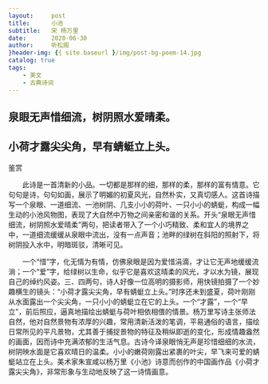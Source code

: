 ```yaml
---
layout:     post
title:      小池
subtitle:   宋 杨万里
date:       2020-06-30
author:     听松阁
}header-img: {{ site.baseurl }/img/post-bg-poem-14.jpg
catalog: true
tags:
    - 美文
    - 古典诗词
---
```


## 泉眼无声惜细流，树阴照水爱晴柔。

## 小荷才露尖尖角，早有蜻蜓立上头。





鉴赏



　　此诗是一首清新的小品。一切都是那样的细，那样的柔，那样的富有情意。它句句是诗，句句如画，展示了明媚的初夏风光，自然朴实，又真切感人。这首诗描写一个泉眼、一道细流、一池树阴、几支小小的荷叶、一只小小的蜻蜓，构成一幅生动的小池风物图，表现了大自然中万物之间亲密和谐的关系。开头“泉眼无声惜细流，树阴照水爱晴柔”两句，把读者带入了一个小巧精致、柔和宜人的境界之中，一道细流缓缓从泉眼中流出，没有一点声音；池畔的绿树在斜阳的照射下，将树阴投入水中，明暗斑驳，清晰可见。



　　一个“惜”字，化无情为有情，仿佛泉眼是因为爱惜涓滴，才让它无声地缓缓流淌；一个“爱”字，给绿树以生命，似乎它是喜欢这晴柔的风光，才以水为镜，展现自己的绰约风姿。三、四两句，诗人好像一位高明的摄影师，用快镜拍摄了一个妙趣横生的镜头：“小荷才露尖尖角，早有蜻蜓立上头。”时序还未到盛夏，荷叶刚刚从水面露出一个尖尖角，一只小小的蜻蜓立在它的上头。一个“才露”，一个“早立”，前后照应，逼真地描绘出蜻蜓与荷叶相依相偎的情景。杨万里写诗主张师法自然，他对自然景物有浓厚的兴趣，常用清新活泼的笔调，平易通俗的语言，描绘日常所见的平凡景物，尤其善于捕捉景物的特征及稍纵即逝的变化，形成情趣盎然的画面，因而诗中充满浓郁的生活气息。古诗今译泉眼悄无声是珍惜细细的水流，树阴映水面是它喜欢晴日的温柔。小小的嫩荷刚露出紧裹的叶尖，早飞来可爱的蜻蜓站立在上头。美术家朱宣咸以杨万里《小池》诗意而创作的中国画作品《小荷才露尖尖角》，非常形象与生动地反映了这一诗情画意。
